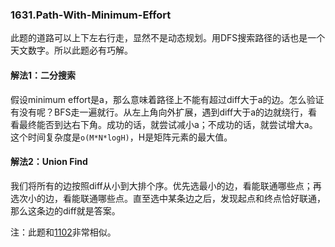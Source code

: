 ### 1631.Path-With-Minimum-Effort

此题的道路可以上下左右行走，显然不是动态规划。用DFS搜索路径的话也是一个天文数字。所以此题必有巧解。

#### 解法1：二分搜索
假设minimum effort是a，那么意味着路径上不能有超过diff大于a的边。怎么验证有没有呢？BFS走一遍就行。从左上角向外扩展，遇到diff大于a的边就绕行，看看最终能否到达右下角。成功的话，就尝试减小a；不成功的话，就尝试增大a。这个时间复杂度是```o(M*N*logH)```，H是矩阵元素的最大值。

#### 解法2：Union Find
我们将所有的边按照diff从小到大排个序。优先选最小的边，看能联通哪些点；再选次小的边，看能联通哪些点。直至选中某条边之后，发现起点和终点恰好联通，那么这条边的diff就是答案。

注：此题和[1102](https://github.com/wisdompeak/LeetCode/tree/master/Binary_Search/1102.Path-With-Maximum-Minimum-Value)非常相似。
